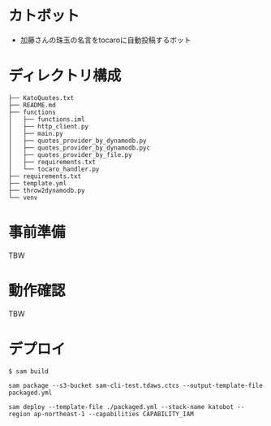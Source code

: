 # カトボット
- 加藤さんの珠玉の名言をtocaroに自動投稿するボット

# ディレクトリ構成
```$xslt
├── KatoQuotes.txt
├── README.md
├── functions
│   ├── functions.iml
│   ├── http_client.py
│   ├── main.py
│   ├── quotes_provider_by_dynamodb.py
│   ├── quotes_provider_by_dynamodb.pyc
│   ├── quotes_provider_by_file.py
│   ├── requirements.txt
│   └── tocaro_handler.py
├── requirements.txt
├── template.yml
├── throw2dynamodb.py
└── venv
```

# 事前準備
TBW

# 動作確認
TBW

# デプロイ
```$xslt
$ sam build
```
```$xslt
sam package --s3-bucket sam-cli-test.tdaws.ctcs --output-template-file packaged.yml
```
```$xslt
sam deploy --template-file ./packaged.yml --stack-name katobot --region ap-northeast-1 --capabilities CAPABILITY_IAM
```
